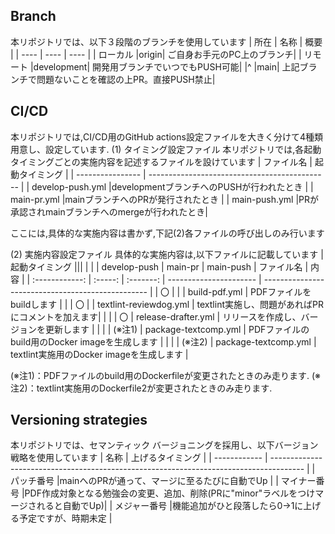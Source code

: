 ## Branch
本リポジトリでは、以下３段階のブランチを使用しています
| 所在 | 名称 | 概要 |
| ---- | ---- | ---- |
| ローカル |origin| ご自身お手元のPC上のブランチ|
| リモート |development| 開発用ブランチでいつでもPUSH可能|
|^         |main| 上記ブランチで問題ないことを確認の上PR。直接PUSH禁止|

## CI/CD
本リポジトリでは,CI/CD用のGitHub actions設定ファイルを大きく分けて4種類用意し、設定しています.
(1) タイミング設定ファイル
本リポジトリでは,各起動タイミングごとの実施内容を記述するファイルを設けています
| ファイル名       | 起動タイミング                                |
| ---------------- | --------------------------------------------- | 
| develop-push.yml |developmentブランチへのPUSHが行われたとき      |
| main-pr.yml      |mainブランチへのPRが発行されたとき             |
| main-push.yml    |PRが承認されmainブランチへのmergeが行われたとき|

ここには,具体的な実施内容は書かず,下記(2)各ファイルの呼び出しのみ行います

(2) 実施内容設定ファイル
具体的な実施内容は,以下ファイルに記載しています
| 起動タイミング |||                                            |                                                   |
| develop-push   | main-pr | main-push | ファイル名             | 内容                                              |
| :------------: | :-----: | :-------: | ---------------------- | ------------------------------------------------- |
|  〇            |         |           | build-pdf.yml          | PDFファイルをbuildします                          |
|                |  〇     |           | textlint-reviewdog.yml | textlint実施し、問題があればPRにコメントを加えます|
|                |         | 〇        | release-drafter.yml    | リリースを作成し、バージョンを更新します          |
|                |         | (※注1)    | package-textcomp.yml   | PDFファイルのbuild用のDocker imageを生成します    |
|                |         | (※注2)    | package-textcomp.yml   | textlint実施用のDocker imageを生成します          |

(※注1)：PDFファイルのbuild用のDockerfileが変更されたときのみ走ります.
(※注2)：textlint実施用のDockerfile2が変更されたときのみ走ります.

## Versioning strategies
本リポジトリでは、セマンティック バージョニングを採用し、以下バージョン戦略を使用しています
| 名称         | 上げるタイミング                                                                       |
| ------------ | -------------------------------------------------------------------------------------- |
| パッチ番号   |mainへのPRが通って、マージに至るたびに自動でUp                                          |
| マイナー番号 |PDF作成対象となる勉強会の変更、追加、削除(PRに"minor"ラベルをつけマージされると自動でUp)|
| メジャー番号 |機能追加がひと段落したら0→1に上げる予定ですが、時期未定                                 |
